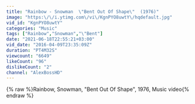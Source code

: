 ```yaml
---
title: "Rainbow - Snowman  \"Bent Out Of Shape\"  (1976)"
image: "https:\/\/i.ytimg.com\/vi\/KgnPYO8uwtY\/hqdefault.jpg"
vid_id: "KgnPYO8uwtY"
categories: "Music"
tags: ["Rainbow","Snowman","\"Bent"]
date: "2021-06-18T22:55:21+03:00"
vid_date: "2016-04-09T23:35:09Z"
duration: "PT4M32S"
viewcount: "6649"
likeCount: "96"
dislikeCount: "2"
channel: "AlexBossHD"
---
```

{% raw %}Rainbow, Snowman, &quot;Bent Out Of Shape&quot;, 1976, Music video{% endraw %}
